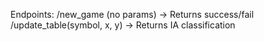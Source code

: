 Endpoints:
/new_game (no params) -> Returns success/fail
/update_table(symbol, x, y) -> Returns IA classification
